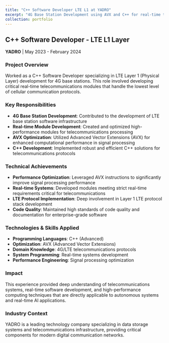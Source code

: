 ```yaml
---
title: "C++ Software Developer LTE L1 at YADRO"
excerpt: "4G Base Station Development using AVX and C++ for real-time telecommunications modules"
collection: portfolio
---
```


## C++ Software Developer - LTE L1 Layer

**YADRO** | May 2023 - February 2024

### Project Overview
Worked as a C++ Software Developer specializing in LTE Layer 1 (Physical Layer) development for 4G base stations. This role involved developing critical real-time telecommunications modules that handle the lowest level of cellular communication protocols.

### Key Responsibilities
* **4G Base Station Development**: Contributed to the development of LTE base station software infrastructure
* **Real-time Module Development**: Created and optimized high-performance modules for telecommunications processing
* **AVX Optimization**: Utilized Advanced Vector Extensions (AVX) for enhanced computational performance in signal processing
* **C++ Development**: Implemented robust and efficient C++ solutions for telecommunications protocols

### Technical Achievements
* **Performance Optimization**: Leveraged AVX instructions to significantly improve signal processing performance
* **Real-time Systems**: Developed modules meeting strict real-time requirements critical for telecommunications
* **LTE Protocol Implementation**: Deep involvement in Layer 1 LTE protocol stack development
* **Code Quality**: Maintained high standards of code quality and documentation for enterprise-grade software

### Technologies & Skills Applied
* **Programming Languages**: C++ (Advanced)
* **Optimization**: AVX (Advanced Vector Extensions)
* **Domain Knowledge**: 4G/LTE telecommunications protocols
* **System Programming**: Real-time systems development
* **Performance Engineering**: Signal processing optimization

### Impact
This experience provided deep understanding of telecommunications systems, real-time software development, and high-performance computing techniques that are directly applicable to autonomous systems and real-time AI applications.

### Industry Context
YADRO is a leading technology company specializing in data storage systems and telecommunications infrastructure, providing critical components for modern digital communication networks.